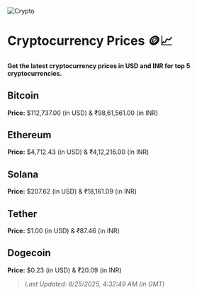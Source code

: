 
![Crypto](https://www.techguide.com.au/wp-content/uploads/2020/11/crypto3.jpeg)

# Cryptocurrency Prices 🪙📈

#### Get the latest cryptocurrency prices in USD and INR for top 5 cryptocurrencies.

## Bitcoin

**Price:** $112,737.00 (in USD) & ₹98,61,561.00 (in INR)

## Ethereum

**Price:** $4,712.43 (in USD) & ₹4,12,216.00 (in INR)

## Solana

**Price:** $207.62 (in USD) & ₹18,161.09 (in INR)

## Tether

**Price:** $1.00 (in USD) & ₹87.46 (in INR)

## Dogecoin

**Price:** $0.23 (in USD) & ₹20.09 (in INR)

> _Last Updated: 8/25/2025, 4:32:49 AM (in GMT)_
